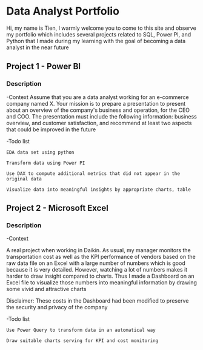 # Data Analyst Portfolio
Hi, my name is Tien, I warmly welcome you to come to this site and observe my portfolio which includes several projects  related to SQL, Power PI, and Python that I made during my learning with the goal of becoming a data analyst in the near future 

## Project 1 - Power BI
### Description

-Context
Assume that you are a data analyst working for an e-commerce company named X. Your mission is to prepare a presentation to present about an overview of the company's business and operation, for the CEO and COO. The presentation must include the following  information:  business overview, and customer satisfaction, and recommend at least two  aspects that could be improved in the future

-Todo list

    EDA data set using python
  
    Transform data using Power PI
  
    Use DAX to compute additional metrics that did not appear in the original data
  
    Visualize data into meaningful insights by appropriate charts, table

## Project 2 - Microsoft Excel
### Description
-Context

A real project when working in Daikin. As usual, my manager monitors the transportation cost as well as the KPI performance of vendors based on the raw data file     on an Excel with a  large number of numbers which is good because it is very detailed. However, watching a lot of numbers makes it harder to draw insight   compared to charts. Thus I made a Dashboard on an Excel file to visualize those numbers into meaningful information by drawing some vivid and attractive charts

Disclaimer: These costs in the Dashboard had been modified to preserve  the security and privacy of the company

-Todo list

    Use Power Query to transform data in an automatical way

    Draw suitable charts serving for KPI and cost monitoring


